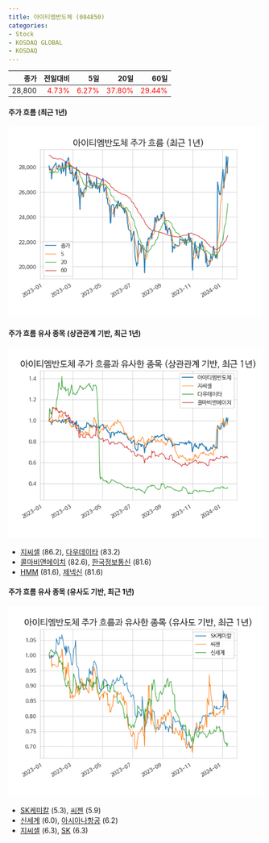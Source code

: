 ```yaml
---
title: 아이티엠반도체 (084850)
categories:
- Stock
- KOSDAQ GLOBAL
- KOSDAQ
---
```


|종가|전일대비|5일|20일|60일|
|---:|-------:|--:|---:|---:|
|28,800|<span style="color: red">4.73%</span>|<span style="color: red">6.27%</span>|<span style="color: red">37.80%</span>|<span style="color: red">29.44%</span>|

<!-- more -->

#### 주가 흐름 (최근 1년)
![084850](/assets/images/stock/084850.png)


#### 주가 흐름 유사 종목 (상관관계 기반, 최근 1년)
![084850](/assets/images/stock/084850_corr.png)
- [지씨셀](/144510/) (86.2), [다우데이타](/032190/) (83.2)
- [콜마비앤에이치](/200130/) (82.6), [한국정보통신](/025770/) (81.6)
- [HMM](/011200/) (81.6), [제넥신](/095700/) (81.6)


#### 주가 흐름 유사 종목 (유사도 기반, 최근 1년)
![084850](/assets/images/stock/084850_sim.png)
- [SK케미칼](/285130/) (5.3), [씨젠](/096530/) (5.9)
- [신세계](/004170/) (6.0), [아시아나항공](/020560/) (6.2)
- [지씨셀](/144510/) (6.3), [SK](/034730/) (6.3)
